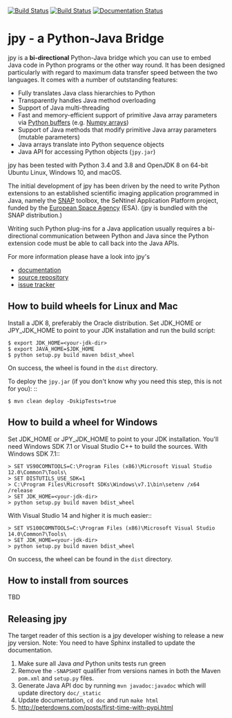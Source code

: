 [![Build Status](https://travis-ci.org/bcdev/jpy.svg?branch=master)](https://travis-ci.org/bcdev/jpy)
[![Build Status](https://ci.appveyor.com/api/projects/status/ywkcey4nlt0avasf?svg=true)](https://ci.appveyor.com/project/bcdev/jpy)
[![Documentation Status](https://readthedocs.org/projects/jpy/badge/?version=latest)](http://jpy.readthedocs.org/en/latest/?badge=latest)

jpy - a Python-Java Bridge
==========================

jpy is a **bi-directional** Python-Java bridge which you can use to embed Java code in Python programs or the other
way round. It has been designed particularly with regard to maximum data transfer speed between the two languages.
It comes with a number of outstanding features:

* Fully translates Java class hierarchies to Python
* Transparently handles Java method overloading
* Support of Java multi-threading
* Fast and memory-efficient support of primitive Java array parameters via
  [Python buffers](http://docs.python.org/3.3/c-api/buffer.html)
  (e.g. [Numpy arrays](http://docs.scipy.org/doc/numpy/reference/arrays.html))
* Support of Java methods that modify primitive Java array parameters (mutable parameters)
* Java arrays translate into Python sequence objects
* Java API for accessing Python objects (`jpy.jar`)

jpy has been tested with Python 3.4 and 3.8 and OpenJDK 8 on 64-bit Ubuntu Linux, Windows 10, and macOS.

The initial development of jpy has been driven by the need to write Python extensions to an established scientific
imaging application programmed in Java, namely the [SNAP](http://step.esa.int/) toolbox, the SeNtinel Application 
Platform project, funded by the [European Space Agency](http://www.esa.int/ESA) (ESA). (jpy is bundled with the SNAP
distribution.)

Writing such Python plug-ins for a Java application usually requires a bi-directional communication between Python and
Java since the Python extension code must be able to call back into the Java APIs.

For more information please have a look into jpy's

* [documentation](http://jpy.readthedocs.org/en/latest/)
* [source repository](https://github.com/bcdev/jpy)
* [issue tracker](https://github.com/bcdev/jpy/issues?state=open)

How to build wheels for Linux and Mac
-------------------------------------

Install a JDK 8, preferably the Oracle distribution. Set JDK_HOME or JPY_JDK_HOME to point to your JDK installation 
and run the build script:

    $ export JDK_HOME=<your-jdk-dir>
    $ export JAVA_HOME=$JDK_HOME
    $ python setup.py build maven bdist_wheel

On success, the wheel is found in the `dist` directory.

To deploy the `jpy.jar` (if you don't know why you need this step, this is not for you): ::

    $ mvn clean deploy -DskipTests=true

How to build a wheel for Windows
--------------------------------

Set JDK_HOME or JPY_JDK_HOME to point to your JDK installation. You'll need Windows SDK 7.1 or Visual Studio C++ to 
build the sources. With Windows SDK 7.1::

    > SET VS90COMNTOOLS=C:\Program Files (x86)\Microsoft Visual Studio 12.0\Common7\Tools\
    > SET DISTUTILS_USE_SDK=1
    > C:\Program Files\Microsoft SDKs\Windows\v7.1\bin\setenv /x64 /release
    > SET JDK_HOME=<your-jdk-dir>
    > python setup.py build maven bdist_wheel
    
With Visual Studio 14 and higher it is much easier::

    > SET VS100COMNTOOLS=C:\Program Files (x86)\Microsoft Visual Studio 14.0\Common7\Tools\
    > SET JDK_HOME=<your-jdk-dir>
    > python setup.py build maven bdist_wheel

On success, the wheel can be found in the `dist` directory.

How to install from sources
---------------------------

TBD

Releasing jpy
-------------

The target reader of this section is a jpy developer wishing to release a new jpy version.
Note: You need to have Sphinx installed to update the documentation.

1. Make sure all Java *and* Python units tests run green
2. Remove the `-SNAPSHOT` qualifier from versions names in both the Maven `pom.xml` and `setup.py` files.
3. Generate Java API doc by running `mvn javadoc:javadoc` which will update directory `doc/_static`
4. Update documentation, `cd doc` and run `make html` 
5. http://peterdowns.com/posts/first-time-with-pypi.html

